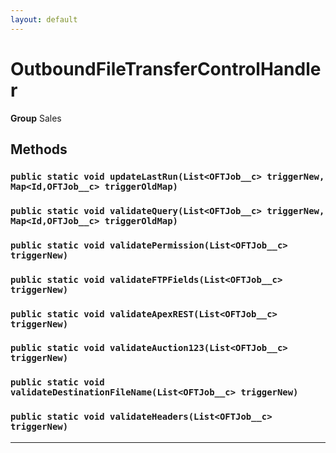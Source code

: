 ```yaml
---
layout: default
---
```

# OutboundFileTransferControlHandler



**Group** Sales

## Methods
### `public static void updateLastRun(List<OFTJob__c> triggerNew, Map<Id,OFTJob__c> triggerOldMap)`
### `public static void validateQuery(List<OFTJob__c> triggerNew, Map<Id,OFTJob__c> triggerOldMap)`
### `public static void validatePermission(List<OFTJob__c> triggerNew)`
### `public static void validateFTPFields(List<OFTJob__c> triggerNew)`
### `public static void validateApexREST(List<OFTJob__c> triggerNew)`
### `public static void validateAuction123(List<OFTJob__c> triggerNew)`
### `public static void validateDestinationFileName(List<OFTJob__c> triggerNew)`
### `public static void validateHeaders(List<OFTJob__c> triggerNew)`
---
